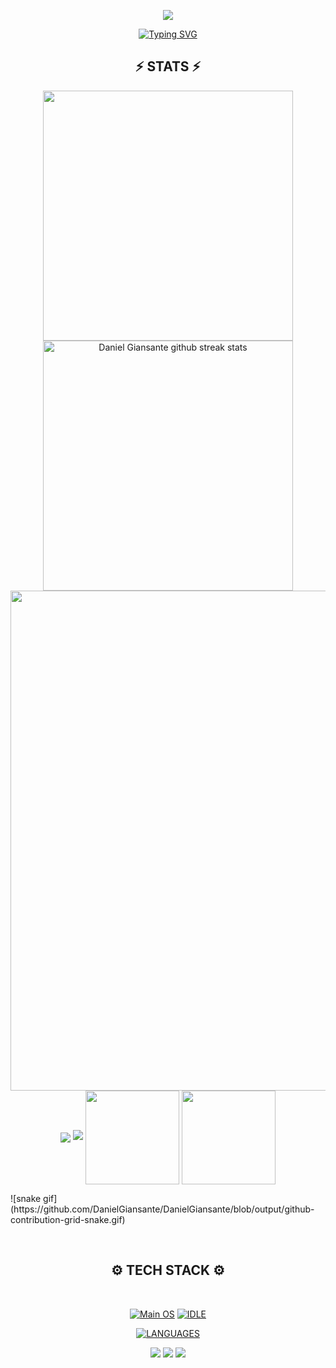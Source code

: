 <p align="center">
<img src="https://capsule-render.vercel.app/api?type=waving&height=300&color=gradient&text=HI%20THERE!&fontSize=90&fontAlign=50&fontAlignY=30&desc=I%20am%20Daniel%20Giansante!&section=header&animation=twinkling&textBg=false">
</p>

<p align="center"> <a href="https://git.io/typing-svg"><img src="https://readme-typing-svg.demolab.com?font=Orbitron&pause=1000&width=435&lines=Welcome+to+my+Github+Profile+Page!" alt="Typing SVG" /></a> </p>

<h2 align="center">⚡ STATS ⚡</h2>

<p align="center">
<img align="center" width="400" src="https://github-readme-stats.vercel.app/api?username=DanielGiansante&show_icons=true&theme=github_dark&&hide_border=true"> 
<img align="center" width="400" src="https://github-readme-streak-stats.herokuapp.com/?user=DanielGiansante&theme=github-dark&hide_border=true&date_format=M%20j%5B%2C%20Y%5D" alt="Daniel Giansante github streak stats"> 
<img align="center" width="800" src="https://github-profile-summary-cards.vercel.app/api/cards/profile-details?username=DanielGiansante&theme=github_dark&show_icons=true&bg_color=0111111"> 
<img align="center" src="https://github-profile-trophy.vercel.app/?username=DanielGiansante&theme=onedark&no-frame=False&row=1&&margin-w=20&no-bg=true">
<img src="https://github.com/DanielGiansante/DanielGiansante/blob/output/github-contribution-grid-snake.svg">
<img align="center" width="150" src="https://github.com/DanielGiansante/DanielGiansante/blob/output/github-contribution-grid-snake.svg"> 
<img align="center" width="150" src="https://komarev.com/ghpvc/?username=DanielGiansante&label=PROFILE+VIEWS&style=flat-square"> 
</p>
![snake gif](https://github.com/DanielGiansante/DanielGiansante/blob/output/github-contribution-grid-snake.gif)

<br> <h2 align="center">⚙️ TECH STACK ⚙️ </h2>
<br> <p align="center"> 
[![Main OS](https://img.shields.io/badge/OS-Windows_11-informational?style=flat&logo=Microsoft&logoColor=blue&color=1bdce3)](https://www.microsoft.com/en-us/windows?wa=wsignin1.0)
[![IDLE](https://img.shields.io/badge/IDLE-VS_Code-informational?style=flat&logo=VisualStudioCode&logoColor=lightblue&color=blue)](https://code.visualstudio.com/)

</p>

<div align="center">
  <a href="https://github-readme-tech-stack.vercel.app">
    <img src="https://github-readme-tech-stack.vercel.app/api/cards?title=LANGUAGES&align=center&titleAlign=center&fontSize=20&lineCount=2&theme=dracula&bg=%23282A36&badge=%23343746&border=%23343746&titleColor=%23BD93F9&line1=python%2CPython%2C1b2b9b%3B&line2=pandas%2CPandas%2C150458%3Bflask%2Cflask%2Cffffff%3B" alt="LANGUAGES" />
  </a>
</div>



<p align="center">
<img src="https://capsule-render.vercel.app/api?type=rect&color=timeGradient&height=2"> 
<img src="https://capsule-render.vercel.app/api?type=rect&color=timeGradient&height=2"> 
<img src="https://capsule-render.vercel.app/api?type=rect&color=timeGradient&height=2"> 
</p>
